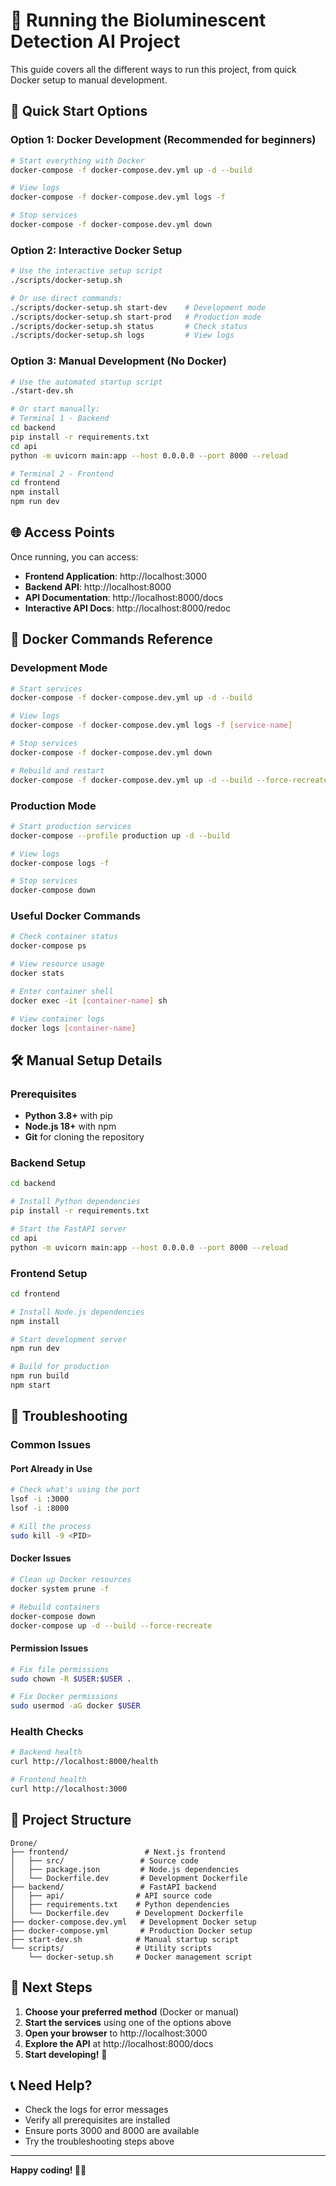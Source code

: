 # 🚀 Running the Bioluminescent Detection AI Project

This guide covers all the different ways to run this project, from quick Docker setup to manual development.

## 🎯 **Quick Start Options**

### **Option 1: Docker Development (Recommended for beginners)**

```bash
# Start everything with Docker
docker-compose -f docker-compose.dev.yml up -d --build

# View logs
docker-compose -f docker-compose.dev.yml logs -f

# Stop services
docker-compose -f docker-compose.dev.yml down
```

### **Option 2: Interactive Docker Setup**

```bash
# Use the interactive setup script
./scripts/docker-setup.sh

# Or use direct commands:
./scripts/docker-setup.sh start-dev    # Development mode
./scripts/docker-setup.sh start-prod   # Production mode
./scripts/docker-setup.sh status       # Check status
./scripts/docker-setup.sh logs         # View logs
```

### **Option 3: Manual Development (No Docker)**

```bash
# Use the automated startup script
./start-dev.sh

# Or start manually:
# Terminal 1 - Backend
cd backend
pip install -r requirements.txt
cd api
python -m uvicorn main:app --host 0.0.0.0 --port 8000 --reload

# Terminal 2 - Frontend
cd frontend
npm install
npm run dev
```

## 🌐 **Access Points**

Once running, you can access:

- **Frontend Application**: http://localhost:3000
- **Backend API**: http://localhost:8000
- **API Documentation**: http://localhost:8000/docs
- **Interactive API Docs**: http://localhost:8000/redoc

## 🐳 **Docker Commands Reference**

### **Development Mode**

```bash
# Start services
docker-compose -f docker-compose.dev.yml up -d --build

# View logs
docker-compose -f docker-compose.dev.yml logs -f [service-name]

# Stop services
docker-compose -f docker-compose.dev.yml down

# Rebuild and restart
docker-compose -f docker-compose.dev.yml up -d --build --force-recreate
```

### **Production Mode**

```bash
# Start production services
docker-compose --profile production up -d --build

# View logs
docker-compose logs -f

# Stop services
docker-compose down
```

### **Useful Docker Commands**

```bash
# Check container status
docker-compose ps

# View resource usage
docker stats

# Enter container shell
docker exec -it [container-name] sh

# View container logs
docker logs [container-name]
```

## 🛠️ **Manual Setup Details**

### **Prerequisites**

- **Python 3.8+** with pip
- **Node.js 18+** with npm
- **Git** for cloning the repository

### **Backend Setup**

```bash
cd backend

# Install Python dependencies
pip install -r requirements.txt

# Start the FastAPI server
cd api
python -m uvicorn main:app --host 0.0.0.0 --port 8000 --reload
```

### **Frontend Setup**

```bash
cd frontend

# Install Node.js dependencies
npm install

# Start development server
npm run dev

# Build for production
npm run build
npm start
```

## 🔧 **Troubleshooting**

### **Common Issues**

#### **Port Already in Use**

```bash
# Check what's using the port
lsof -i :3000
lsof -i :8000

# Kill the process
sudo kill -9 <PID>
```

#### **Docker Issues**

```bash
# Clean up Docker resources
docker system prune -f

# Rebuild containers
docker-compose down
docker-compose up -d --build --force-recreate
```

#### **Permission Issues**

```bash
# Fix file permissions
sudo chown -R $USER:$USER .

# Fix Docker permissions
sudo usermod -aG docker $USER
```

### **Health Checks**

```bash
# Backend health
curl http://localhost:8000/health

# Frontend health
curl http://localhost:3000
```

## 📁 **Project Structure**

```
Drone/
├── frontend/                 # Next.js frontend
│   ├── src/                 # Source code
│   ├── package.json         # Node.js dependencies
│   └── Dockerfile.dev       # Development Dockerfile
├── backend/                 # FastAPI backend
│   ├── api/                # API source code
│   ├── requirements.txt    # Python dependencies
│   └── Dockerfile.dev      # Development Dockerfile
├── docker-compose.dev.yml   # Development Docker setup
├── docker-compose.yml       # Production Docker setup
├── start-dev.sh            # Manual startup script
└── scripts/                # Utility scripts
    └── docker-setup.sh     # Docker management script
```

## 🚀 **Next Steps**

1. **Choose your preferred method** (Docker or manual)
2. **Start the services** using one of the options above
3. **Open your browser** to http://localhost:3000
4. **Explore the API** at http://localhost:8000/docs
5. **Start developing!** 🎉

## 📞 **Need Help?**

- Check the logs for error messages
- Verify all prerequisites are installed
- Ensure ports 3000 and 8000 are available
- Try the troubleshooting steps above

---

**Happy coding! 🎯✨**
